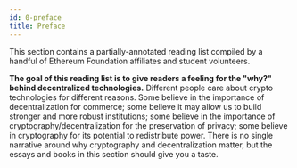 ```yaml
---
id: 0-preface
title: Preface
---
```


This section contains a partially-annotated reading list compiled by a handful of Ethereum Foundation affiliates and student volunteers.

**The goal of this reading list is to give readers a feeling for the "why?" behind decentralized technologies.** Different people care about crypto technologies for different reasons. Some believe in the importance of decentralization for commerce; some believe it may allow us to build stronger and more robust institutions; some believe in the importance of cryptography/decentralization for the preservation of privacy; some believe in cryptography for its potential to redistribute power. There is no single narrative around why cryptography and decentralization matter, but the essays and books in this section should give you a taste.
